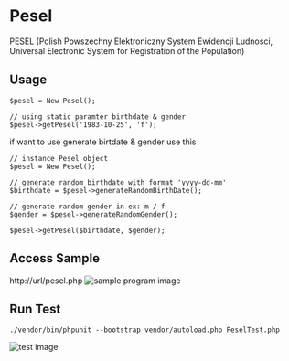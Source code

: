 # Pesel
PESEL (Polish Powszechny Elektroniczny System Ewidencji Ludności, Universal Electronic System for Registration of the Population) 

## Usage 
```
$pesel = New Pesel();

// using static paramter birthdate & gender
$pesel->getPesel('1983-10-25', 'f');
```

if want to use generate birtdate & gender use this
```
// instance Pesel object
$pesel = New Pesel();

// generate random birthdate with format 'yyyy-dd-mm'
$birthdate = $pesel->generateRandomBirthDate();

// generate random gender in ex: m / f
$gender = $pesel->generateRandomGender();

$pesel->getPesel($birthdate, $gender);
```

## Access Sample
http://url/pesel.php
![sample program image](https://www.dropbox.com/s/gq1otvtdve8shat/sample1.png?raw=0)


## Run Test
```
./vendor/bin/phpunit --bootstrap vendor/autoload.php PeselTest.php
```

![test image](https://www.dropbox.com/s/pxic2jmffn5wlng/test1.png?raw=0)